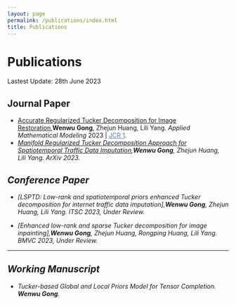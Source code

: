 ```yaml
---
layout: page
permalink: /publications/index.html
title: Publications
---
```


# Publications

Lastest Update: 28th June 2023&nbsp; 

## Journal Paper

- [Accurate Regularized Tucker Decomposition for Image Restoration](https://GongWenwuu.github.io/mypaper/AMM_2023.pdf),**Wenwu Gong**, Zhejun Huang, Lili Yang. <em>Applied Mathematical Modeling</em> 2023 | <a style="color: #447ec9" href="https://github.com/GongWenwuu/ARD">JCR 1</a><em>.
- [Manifold Regularized Tucker Decomposition Approach for Spatiotemporal Traffic Data Imputation](https://GongWenwuu.github.io/mypaper/T-ITS_2023.pdf),**Wenwu Gong**, Zhejun Huang, Lili Yang. <em>ArXiv</em> 2023. 

## Conference Paper

- [LSPTD: Low-rank and spatiotemporal priors enhanced Tucker decomposition for internet traffic data imputation],**Wenwu Gong**, Zhejun Huang, Lili Yang. <em>ITSC 2023</em>, Under Review.

- [Enhanced low-rank and sparse Tucker decomposition for image inpainting],**Wenwu Gong**, Zhejun Huang, Rongping Huang, Lili Yang. <em>BMVC 2023<em>, Under Review.

---

## Working Manuscript

- Tucker-based Global and Local Priors Model for Tensor Completion. **Wenwu Gong**.

<br>

